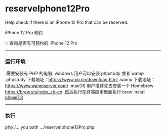 # reserveIphone12Pro

 Help check if there is an iPhone 12 Pro that can be reserved.
 
 iPhone 12 Pro 预约

💡 查询是否有可预约的 iPhone 12 Pro

---
### 运行环境
 .需要安装有 PHP 的电脑
 .windows 用户可以安装 phpstudy 或者 wamp
 .phpstudy 下载地址：https://www.xp.cn/download.html
 .wamp 下载地址：https://www.wampserver.com/
 .macOS 用户推荐先去安装一个 Homebrew https://brew.sh/index_zh-cn
 .然后执行在终端应用里面执行 brew install php@7.3
 
---
### 执行
php /... you path .../reserveIphone12Pro.php
